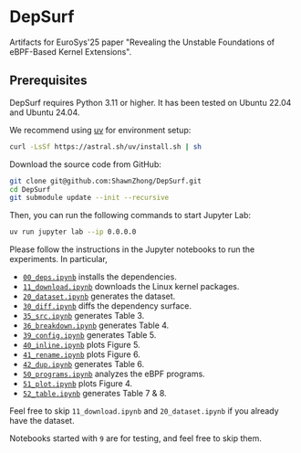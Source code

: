 DepSurf
===


Artifacts for EuroSys'25 paper "Revealing the Unstable Foundations of eBPF-Based Kernel Extensions".

## Prerequisites

DepSurf requires Python 3.11 or higher. It has been tested on Ubuntu 22.04 and Ubuntu 24.04.

We recommend using [uv](https://astral.sh/uv/) for environment setup: 

```sh
curl -LsSf https://astral.sh/uv/install.sh | sh
```

Download the source code from GitHub:

```sh
git clone git@github.com:ShawnZhong/DepSurf.git
cd DepSurf
git submodule update --init --recursive
```

Then, you can run the following commands to start Jupyter Lab:

```sh
uv run jupyter lab --ip 0.0.0.0
```

Please follow the instructions in the Jupyter notebooks to run the experiments. In particular,

- [`00_deps.ipynb`](./00_deps.ipynb) installs the dependencies.
- [`11_download.ipynb`](./11_download.ipynb) downloads the Linux kernel packages. 
- [`20_dataset.ipynb`](./20_dataset.ipynb) generates the dataset. 
- [`30_diff.ipynb`](./30_diff.ipynb) diffs the dependency surface.
- [`35_src.ipynb`](./35_src.ipynb) generates Table 3. 
- [`36_breakdown.ipynb`](./36_breakdown.ipynb) generates Table 4.
- [`39_config.ipynb`](./39_config.ipynb) generates Table 5.
- [`40_inline.ipynb`](./40_inline.ipynb) plots Figure 5.
- [`41_rename.ipynb`](./41_rename.ipynb) plots Figure 6.
- [`42_dup.ipynb`](./42_dup.ipynb) generates Table 6.
- [`50_programs.ipynb`](./50_programs.ipynb) analyzes the eBPF programs.
- [`51_plot.ipynb`](./51_plot.ipynb) plots Figure 4.
- [`52_table.ipynb`](./52_table.ipynb) generates Table 7 & 8.

Feel free to skip `11_download.ipynb` and `20_dataset.ipynb` if you already have the dataset.

Notebooks started with `9` are for testing, and feel free to skip them.
